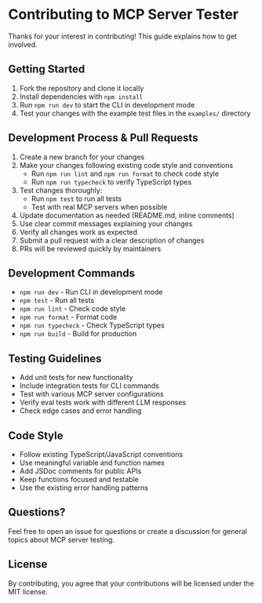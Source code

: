# Contributing to MCP Server Tester

Thanks for your interest in contributing! This guide explains how to get involved.

## Getting Started

1. Fork the repository and clone it locally
2. Install dependencies with `npm install`
3. Run `npm run dev` to start the CLI in development mode
4. Test your changes with the example test files in the `examples/` directory

## Development Process & Pull Requests

1. Create a new branch for your changes
2. Make your changes following existing code style and conventions
   - Run `npm run lint` and `npm run format` to check code style
   - Run `npm run typecheck` to verify TypeScript types
3. Test changes thoroughly:
   - Run `npm test` to run all tests
   - Test with real MCP servers when possible
4. Update documentation as needed (README.md, inline comments)
5. Use clear commit messages explaining your changes
6. Verify all changes work as expected
7. Submit a pull request with a clear description of changes
8. PRs will be reviewed quickly by maintainers

## Development Commands

- `npm run dev` - Run CLI in development mode
- `npm test` - Run all tests
- `npm run lint` - Check code style
- `npm run format` - Format code
- `npm run typecheck` - Check TypeScript types
- `npm run build` - Build for production

## Testing Guidelines

- Add unit tests for new functionality
- Include integration tests for CLI commands
- Test with various MCP server configurations
- Verify eval tests work with different LLM responses
- Check edge cases and error handling

## Code Style

- Follow existing TypeScript/JavaScript conventions
- Use meaningful variable and function names
- Add JSDoc comments for public APIs
- Keep functions focused and testable
- Use the existing error handling patterns

## Questions?

Feel free to open an issue for questions or create a discussion for general topics about MCP server testing.

## License

By contributing, you agree that your contributions will be licensed under the MIT license.
